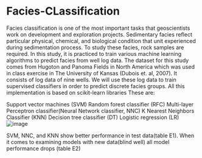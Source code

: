 # Facies-CLassification
Facies classification is one of the most important tasks that geoscientists work on development and exploration projects. Sedimentary facies reflect particular physical, chemical, and biological condition that unit experienced during sedimentation process. To study these facies, rock samples are required. In this study, it is practiced to train various machine learning algorithms to predict facies from well log data. The dataset for this study comes from Hugoton and Panoma Fields in North America which was used in class exercise in The University of Kansas (Dubois et. al, 2007). It consists of log data of nine wells. We will use these log data to train supervised classifiers in order to predict discrete facies groups. All this implementation is based on scikit-learn libraries
These are:

Support vector machines (SVM)
Random forest classifier (RFC)
Multi-layer Perceptron classifier(Neural Network classifier, NNC)
K Nearest Neighbors Classifier (KNN)
Decision tree classifier (DT)
Logistic regression (LR)
![image](https://user-images.githubusercontent.com/76057261/169086432-2d1572c6-d9da-4f9b-b7c0-0537449278c5.png)

SVM, NNC, and KNN show better performance in test data(table E1).
When it comes to examining models with new data(blind well) all model performance drops (table E2)
